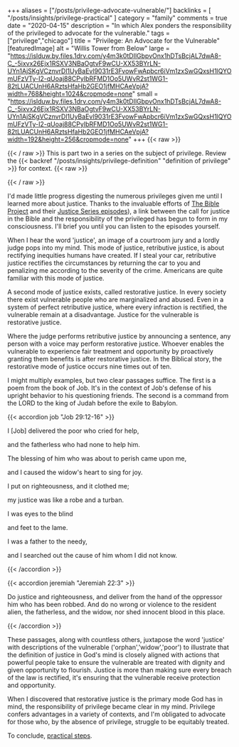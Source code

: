 +++
aliases = ["/posts/privilege-advocate-vulnerable/"]
backlinks = [
  "/posts/insights/privilege-practical"
]
category = "family"
comments = true
date = "2020-04-15"
description = "In which Alex ponders the responsibility of the privileged to advocate for the vulnerable."
tags = ["privilege","chicago"]
title = "Privilege: An Advocate for the Vulnerable"
[featuredImage]
  alt = "Willis Tower from Below"
  large = "https://islduw.by.files.1drv.com/y4m3k0tDIlGbpvOnx1hDTsBcjAL7dwA8-C_-5ixvx26Ejx1RSXV3NBaOgtvF9wCU-XX53BYrLN-UYn1AjSKgVCznvrDl1UyBaEvl9031rE3FvowFwApbcr6iVm1zxSwGQxsH1lQYOmUFzVTy-I2-qUoaj88CPyIbRFMD1Oo5UWvR2st1WG1-82tLUACUnH6ARztsHfaHb2GEO1jfMHCAeVpjA?width=768&height=1024&cropmode=none"
  small = "https://islduw.by.files.1drv.com/y4m3k0tDIlGbpvOnx1hDTsBcjAL7dwA8-C_-5ixvx26Ejx1RSXV3NBaOgtvF9wCU-XX53BYrLN-UYn1AjSKgVCznvrDl1UyBaEvl9031rE3FvowFwApbcr6iVm1zxSwGQxsH1lQYOmUFzVTy-I2-qUoaj88CPyIbRFMD1Oo5UWvR2st1WG1-82tLUACUnH6ARztsHfaHb2GEO1jfMHCAeVpjA?width=192&height=256&cropmode=none"
+++
{{< raw >}}<p class="muted-text">{{< / raw >}}
This is part two in a series on the subject of privilege. Review the {{< backref "/posts/insights/privilege-definition" "definition of privilege" >}} for context.
{{< raw >}}</p>{{< / raw >}}

I'd made little progress digesting the numerous privileges given me until I learned more about justice. Thanks to the invaluable efforts of [The Bible Project](https://bibleproject.com/about/) and their [Justice Series episodes](https://bibleproject.com/podcast/series/justice-series/)), a link between the call for justice in the Bible and the responsibility of the privileged has begun to form in my consciousness. I'll brief you until you can listen to the episodes yourself.

When I hear the word 'justice', an image of a courtroom jury and a lordly judge pops into my mind. This mode of justice, retributive justice, is about rectifying inequities humans have created. If I steal your car, retributive justice rectifies the circumstances by returning the car to you and penalizing me according to the severity of the crime. Americans are quite familiar with this mode of justice.

A second mode of justice exists, called restorative justice. In every society there exist vulnerable people who are marginalized and abused. Even in a system of perfect retributive justice, where every infraction is rectified, the vulnerable remain at a disadvantage. Justice for the vulnerable is restorative justice.

Where the judge performs retributive justice by announcing a sentence, any person with a voice may perform restorative justice. Whoever enables the vulnerable to experience fair treatment and opportunity by proactively granting them benefits is after restorative justice. In the Biblical story, the restorative mode of justice occurs nine times out of ten.

I might multiply examples, but two clear passages suffice. The first is a poem from the book of Job. It's in the context of Job's defense of his upright behavior to his questioning friends. The second is a command from the LORD to the king of Judah before the exile to Babylon.

{{< accordion job "Job 29:12-16" >}}

<p>I [Job] delivered the poor who cried for help,</p>
<p>and the fatherless who had none to help him.</p>
<p>The blessing of him who was about to perish came upon me,</p>
<p>and I caused the widow's heart to sing for joy.</p>
<p>I put on righteousness, and it clothed me;</p>
<p>my justice was like a robe and a turban.</p>
<p>I was eyes to the blind</p>
<p>and feet to the lame.</p>
<p>I was a father to the needy,</p>
<p>and I searched out the cause of him whom I did not know.</p>

{{< /accordion >}}

{{< accordion jeremiah "Jeremiah 22:3" >}}

<p>Do justice and righteousness, and deliver from the hand of the oppressor him who has been robbed. And do no wrong or violence to the resident alien, the fatherless, and the widow, nor shed innocent blood in this place.</p>

{{< /accordion >}}

These passages, along with countless others, juxtapose the word 'justice' with descriptions of the vulnerable ('orphan','widow','poor') to illustrate that the definition of justice in God's mind is closely aligned with actions that powerful people take to ensure the vulnerable are treated with dignity and given opportunity to flourish. Justice is more than making sure every breach of the law is rectified, it's ensuring that the vulnerable receive protection and opportunity.

When I discovered that restorative justice is the primary mode God has in mind, the responsibility of privilege became clear in my mind. Privilege confers advantages in a variety of contexts, and I'm obligated to advocate for those who, by the absence of privilege, struggle to be equitably treated.

To conclude, [practical steps](/posts/privilege-practical).
